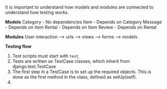 It is important to understand how models and modules are connected to understand how testing works.

**Models**
Category - No dependencies
Item - Depends on Category
Message - Depends on Item
Rental - Depends on Item
Review - Depends on Rental

**Modules**
User interaction --> urls --> views --> forms --> models

**Testing flow**
1. Test scripts must start with `test_`
2. Tests are written as TestCase classes, which inherit from django.test.TestCase
3. The first step in a TestCase is to set up the required objects. This is done as the first method in the class, defined as setUp(self).
4. 

